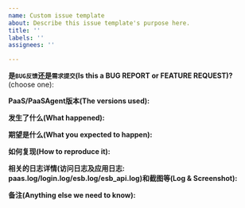 ```yaml
---
name: Custom issue template
about: Describe this issue template's purpose here.
title: ''
labels: ''
assignees: ''

---
```


<!--
感谢提交issue, 在提交前, 请回答下列的问题, 以便更高效地沟通.

另外, 可以先根据关键字搜索issue, 可能已经有其他用户提交过了.

如果是一个 bug反馈. 尽可能提供详细的信息, 否则我们可能无法帮助到你

如果是一个 需求提交, 请对需求进行详细描述.

Thanks for filing an issue! Before hitting the button, please answer these questions. It's helpful to search the existing GitHub issues first. It's likely that another user has already reported the issue you're facing, or it's a known issue that we're already aware of

If this is a BUG REPORT, please:
  - Fill in as much of the template below as you can.  If you leave out
    information, we can't help you as well.

If this is a FEATURE REQUEST, please:
  - Describe *in detail* the feature/behavior/change you'd like to see.
-->


**是`BUG反馈`还是`需求提交`(Is this a BUG REPORT or FEATURE REQUEST)?** (choose one):

**PaaS/PaaSAgent版本(The versions used):**

**发生了什么(What happened):**

**期望是什么(What you expected to happen):**

**如何复现(How to reproduce it):**

**相关的日志详情(访问日志及应用日志: paas.log/login.log/esb.log/esb_api.log)和截图等(Log & Screenshot):**

**备注(Anything else we need to know):**
